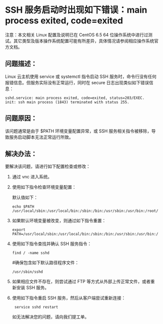 # SSH 服务启动时出现如下错误：main process exited, code=exited #
注意：本文相关 Linux 配置及说明已在 CentOS 6.5 64 位操作系统中进行过测试。其它类型及版本操作系统配置可能有所差异，具体情况请参阅相应操作系统官方文档。

## 问题描述： ##

Linux 云主机使用 service 或 systemctl 指令启动 SSH 服务时，命令行没有任何报错信息。但服务实际没有正常运行，同时在 secure 日志出现类似如下错误信息：

```shell
sshd.service: main process exited, code=exited, status=203/EXEC.
init: ssh main process (1843) terminated with status 255.
```

## 问题原因： ##

该问题通常是由于 $PATH 环境变量配置异常，或 SSH 服务相关指令被移除，导致服务启动脚本无法正常运行所致。

## 解决办法： ##

要解决该问题，请进行如下配置检查或修改：

1. 通过 vnc 进入系统。

1. 使用如下指令检查环境变量配置：

    默认值如下：

    ```shell
    echo $PATH
    /usr/local/sbin:/usr/local/bin:/sbin:/bin:/usr/sbin:/usr/bin:/root/bin
    ```

1. 如果默认环境变量被改变，则通过如下指令重置：

    ```shell
    export PATH=/usr/local/sbin:/usr/local/bin:/sbin:/bin:/usr/sbin:/usr/bin:/root/bin
    ```

1. 使用如下指令查找并确认 SSH 服务指令：

    ```shell
	find / -name sshd 
    ```

    #确保包含如下默认路径程序文件：
    
    ```shell
    /usr/sbin/sshd
    ```
    
1. 如果相应文件不存在，则尝试通过 FTP 等方式从外部上传正常文件，或者重新安装 SSH 服务。

1. 使用如下指令重启 SSH 服务，然后从客户端尝试重新连接：

    ```shell
     service sshd restart
    ```

    如无法解决您的问题，请向我们提工单。
